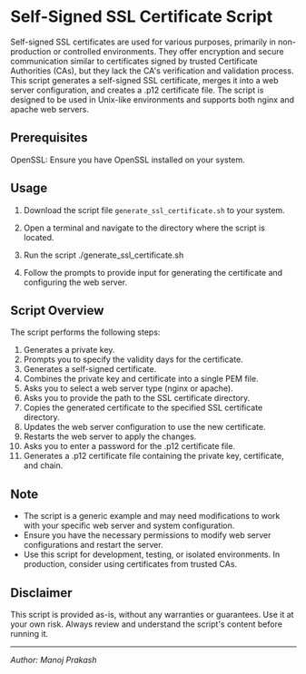 # Self-Signed SSL Certificate Script

Self-signed SSL certificates are used for various purposes, primarily in non-production or controlled environments. They offer encryption and secure communication similar to certificates signed by trusted Certificate Authorities (CAs), but they lack the CA's verification and validation process. This script generates a self-signed SSL certificate, merges it into a web server configuration, and creates a .p12 certificate file. The script is designed to be used in Unix-like environments and supports both nginx and apache web servers.

## Prerequisites

OpenSSL: Ensure you have OpenSSL installed on your system.

## Usage

1. Download the script file `generate_ssl_certificate.sh` to your system.

2. Open a terminal and navigate to the directory where the script is located.

3. Run the script ./generate_ssl_certificate.sh

4. Follow the prompts to provide input for generating the certificate and configuring the web server.

## Script Overview

The script performs the following steps:

1. Generates a private key.
2. Prompts you to specify the validity days for the certificate.
3. Generates a self-signed certificate.
4. Combines the private key and certificate into a single PEM file.
5. Asks you to select a web server type (nginx or apache).
6. Asks you to provide the path to the SSL certificate directory.
7. Copies the generated certificate to the specified SSL certificate directory.
8. Updates the web server configuration to use the new certificate.
9. Restarts the web server to apply the changes.
10. Asks you to enter a password for the .p12 certificate file.
11. Generates a .p12 certificate file containing the private key, certificate, and chain.

## Note

- The script is a generic example and may need modifications to work with your specific web server and system configuration.
- Ensure you have the necessary permissions to modify web server configurations and restart the server.
- Use this script for development, testing, or isolated environments. In production, consider using certificates from trusted CAs.

## Disclaimer

This script is provided as-is, without any warranties or guarantees. Use it at your own risk. Always review and understand the script's content before running it.

---

*Author: Manoj Prakash*

